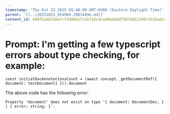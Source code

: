```yaml
---
timestamp: 'Thu Oct 23 2025 05:40:09 GMT-0400 (Eastern Daylight Time)'
parent: '[[..\20251023_054009.2981449e.md]]'
content_id: e99f5abb31be7cf3d9de1fc2efa2c4ca466164df587e0123d6c5535adcc6c673
---
```


# Prompt: I'm getting a few typescript errors about type checking, for example:    

```
const initialDocAnnotationsCount = (await concept._getDocumentRef({ document: testDocument1 })).document
```

The above code has the following error:

```
Property 'document' does not exist on type '{ document: DocumentDoc; } | { error: string; }'.
```
